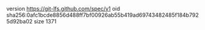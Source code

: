 version https://git-lfs.github.com/spec/v1
oid sha256:0afc1bcde8856d488ff7bf00926ab55b419ad69743482485f184b7925d92ba02
size 1371
